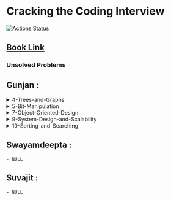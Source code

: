 # Cracking the Coding Interview

[![Actions Status](https://github.com/swayamxd/noobmaster69/workflows/C/C++%20CI/badge.svg)](https://github.com/swyamxd/noobmaster69/actions)

## [Book Link](Cracking_the_Coding_Interview_6th_Edition.pdf)

### Unsolved Problems
## Gunjan :

<details>
<summary>4-Trees-and-Graphs</summary>
    -4.6
    -4.7
    -4.9
    -4.11
    -4.12
</details>

<details>
<summary>5-Bit-Manipulation</summary>
    -5.4
</details>

<details>
<summary>7-Object-Oriented-Design</summary>
    -All
</details>

<details>
<summary>9-System-Design-and-Scalability</summary>
    -All
</details>

<details>
<summary>10-Sorting-and-Searching</summary>
    -10.7
    -10.8
</details>

## Swayamdeepta :
    - NULL

## Suvajit :
    - NULL